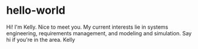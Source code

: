 # hello-world
Hi! I'm Kelly.  Nice to meet you.
My current interests lie in systems engineering, requirements management, and modeling and simulation.
Say hi if you're in the area.
Kelly
